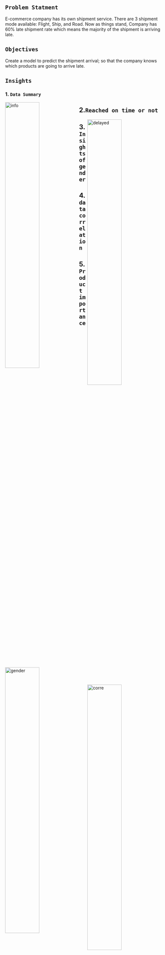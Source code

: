  ## `Problem Statment`
 E-commerce company has its own shipment service.</b> There are 3 shipment mode available: Flight, Ship, and Road. Now as things stand, Company has 60% late shipment rate which means the majority of the shipment is arriving late.

  
## `Objectives`
Create a model to predict the shipment arrival; so that the company knows which products are going to arrive late.

## `Insights`

### 1. `Data Summary` 
<img align="left" width=47% src="https://user-images.githubusercontent.com/94888819/171609342-6c00179e-7337-459f-a17f-37307dfde178.jpg" alt="info" />

## 2.`Reached on time or not` 
<img align="right" width=47%  src="https://user-images.githubusercontent.com/94888819/171610782-b5ebadb1-1164-44d8-8ad0-7c5e302b2b07.jpg" alt="delayed" />

## 3.`Insights of gender`
<img align="left" width=47%  src="https://user-images.githubusercontent.com/94888819/171611094-cf86cec5-4cc0-4e53-8b4d-cb670718b14d.jpg" alt="gender" />

## 4.`data correlation`  
<img align="right" width=47% src="https://user-images.githubusercontent.com/94888819/171622616-38eb1a41-88a6-40c7-aa5f-e0a5d01a0373.jpg" alt="corre" />

## 5.`Product importance` 
<img width="500" src="https://user-images.githubusercontent.com/94888819/171612209-7e2d86bd-4242-48c1-ba0d-4c997ca7f0e4.jpg" alt="important" />

## `Model Accuracy Comparison` 

| Algorithms  | Accuracy  |
| --- | --- | 
| **Logistic Regression** | **64%** | 
| **Random Forest** | **72%** | 
| **SVM** | **65%** | 

## `Model Deployment`

### ***A. Shipment On time***
<img width=700 src="https://user-images.githubusercontent.com/94888819/171617108-5d113cb2-2c0d-4474-a5e1-b69a5527c2f2.png" alt="ontime" />


### ***B. Shipment Delayed***
<img width=700 src="https://user-images.githubusercontent.com/94888819/171617394-f5961351-5a31-456f-933c-10d5e973b036.png" alt="delayed" />

## `Group Members`
</br>This project is part of a learning for Data Science in [Excelr](https://learn.excelr.com/login)

Member | Email | LinkedIn |
| --- | --- | --- |
| **Mentor: Neha Ramchandani** | [💌](nehar@gmail.com) | [☺️]() |
| **Omkar Bhagwat** | [💌](https://mail.google.com/mail/mu/mp/607/#co) | [🤗](https://www.linkedin.com/in/omkar-bhagwat-64b103230) |
| **Yogita Mishra** | [💌](yogitamishra@gmail.com) |[😄](https://in.https://mail.google.com/mail/mu/mp/607/ombhagwat24@gmail.com) | linkedin.com/in/yogita-mishra-8487b5161?trk=people-guest_people_search-card) |
| **Chitravi Angane** | [💌](anganechaitra718@gmail.com) | [😎](https://in.linkedin.com/in/chaitravi-angane-a83a9323b) |
| **Mininath Nighot** | [💌](mininathnighot@gmail.com) | [😇](https://www.linkedin.com/in/omkar-bhagwat-64b103230)|
